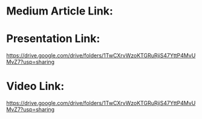 # Medium Article Link:

# Presentation Link: 
https://drive.google.com/drive/folders/1TwCXrvWzoKTGRuRjiS47YttP4MvUMvZ7?usp=sharing

# Video Link:
https://drive.google.com/drive/folders/1TwCXrvWzoKTGRuRjiS47YttP4MvUMvZ7?usp=sharing
